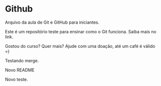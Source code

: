 # Github

Arquivo da aula de Git e GitHub para iniciantes.

Este é um repositório teste para ensinar como o Git funciona.
Saiba mais no link.

Gostou do curso? Quer mais? Ajude com uma doação, até um café é válido =)

Testando merge.

Novo README

Novo teste.


